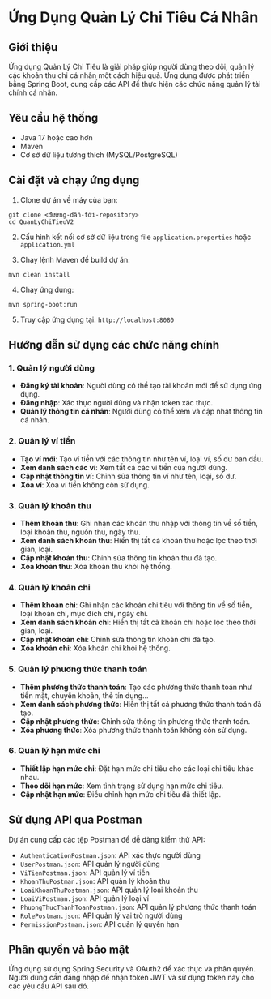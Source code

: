 # Ứng Dụng Quản Lý Chi Tiêu Cá Nhân

## Giới thiệu
Ứng dụng Quản Lý Chi Tiêu là giải pháp giúp người dùng theo dõi, quản lý các khoản thu chi cá nhân một cách hiệu quả. Ứng dụng được phát triển bằng Spring Boot, cung cấp các API để thực hiện các chức năng quản lý tài chính cá nhân.

## Yêu cầu hệ thống
- Java 17 hoặc cao hơn
- Maven
- Cơ sở dữ liệu tương thích (MySQL/PostgreSQL)

## Cài đặt và chạy ứng dụng
1. Clone dự án về máy của bạn:
```
git clone <đường-dẫn-tới-repository>
cd QuanLyChiTieuV2
```

2. Cấu hình kết nối cơ sở dữ liệu trong file `application.properties` hoặc `application.yml`

3. Chạy lệnh Maven để build dự án:
```
mvn clean install
```

4. Chạy ứng dụng:
```
mvn spring-boot:run
```

5. Truy cập ứng dụng tại: `http://localhost:8080`

## Hướng dẫn sử dụng các chức năng chính

### 1. Quản lý người dùng
- **Đăng ký tài khoản**: Người dùng có thể tạo tài khoản mới để sử dụng ứng dụng.
- **Đăng nhập**: Xác thực người dùng và nhận token xác thực.
- **Quản lý thông tin cá nhân**: Người dùng có thể xem và cập nhật thông tin cá nhân.

### 2. Quản lý ví tiền
- **Tạo ví mới**: Tạo ví tiền với các thông tin như tên ví, loại ví, số dư ban đầu.
- **Xem danh sách các ví**: Xem tất cả các ví tiền của người dùng.
- **Cập nhật thông tin ví**: Chỉnh sửa thông tin ví như tên, loại, số dư.
- **Xóa ví**: Xóa ví tiền không còn sử dụng.

### 3. Quản lý khoản thu
- **Thêm khoản thu**: Ghi nhận các khoản thu nhập với thông tin về số tiền, loại khoản thu, nguồn thu, ngày thu.
- **Xem danh sách khoản thu**: Hiển thị tất cả khoản thu hoặc lọc theo thời gian, loại.
- **Cập nhật khoản thu**: Chỉnh sửa thông tin khoản thu đã tạo.
- **Xóa khoản thu**: Xóa khoản thu khỏi hệ thống.

### 4. Quản lý khoản chi
- **Thêm khoản chi**: Ghi nhận các khoản chi tiêu với thông tin về số tiền, loại khoản chi, mục đích chi, ngày chi.
- **Xem danh sách khoản chi**: Hiển thị tất cả khoản chi hoặc lọc theo thời gian, loại.
- **Cập nhật khoản chi**: Chỉnh sửa thông tin khoản chi đã tạo.
- **Xóa khoản chi**: Xóa khoản chi khỏi hệ thống.

### 5. Quản lý phương thức thanh toán
- **Thêm phương thức thanh toán**: Tạo các phương thức thanh toán như tiền mặt, chuyển khoản, thẻ tín dụng...
- **Xem danh sách phương thức**: Hiển thị tất cả phương thức thanh toán đã tạo.
- **Cập nhật phương thức**: Chỉnh sửa thông tin phương thức thanh toán.
- **Xóa phương thức**: Xóa phương thức thanh toán không còn sử dụng.

### 6. Quản lý hạn mức chi
- **Thiết lập hạn mức chi**: Đặt hạn mức chi tiêu cho các loại chi tiêu khác nhau.
- **Theo dõi hạn mức**: Xem tình trạng sử dụng hạn mức chi tiêu.
- **Cập nhật hạn mức**: Điều chỉnh hạn mức chi tiêu đã thiết lập.

## Sử dụng API qua Postman
Dự án cung cấp các tệp Postman để dễ dàng kiểm thử API:
- `AuthenticationPostman.json`: API xác thực người dùng
- `UserPostman.json`: API quản lý người dùng
- `ViTienPostman.json`: API quản lý ví tiền
- `KhoanThuPostman.json`: API quản lý khoản thu
- `LoaiKhoanThuPostman.json`: API quản lý loại khoản thu
- `LoaiViPostman.json`: API quản lý loại ví
- `PhuongThucThanhToanPostman.json`: API quản lý phương thức thanh toán
- `RolePostman.json`: API quản lý vai trò người dùng
- `PermissionPostman.json`: API quản lý quyền hạn

## Phân quyền và bảo mật
Ứng dụng sử dụng Spring Security và OAuth2 để xác thực và phân quyền. Người dùng cần đăng nhập để nhận token JWT và sử dụng token này cho các yêu cầu API sau đó.

